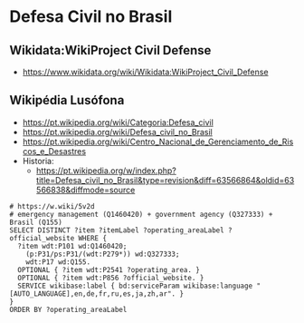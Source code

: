 # Defesa Civil no Brasil

## Wikidata:WikiProject Civil Defense
* https://www.wikidata.org/wiki/Wikidata:WikiProject_Civil_Defense


## Wikipédia Lusófona
- https://pt.wikipedia.org/wiki/Categoria:Defesa_civil
- https://pt.wikipedia.org/wiki/Defesa_civil_no_Brasil
- https://pt.wikipedia.org/wiki/Centro_Nacional_de_Gerenciamento_de_Riscos_e_Desastres
- Historia:
  -  https://pt.wikipedia.org/w/index.php?title=Defesa_civil_no_Brasil&type=revision&diff=63566864&oldid=63566838&diffmode=source


```sparql
# https://w.wiki/5v2d
# emergency management (Q1460420) + government agency (Q327333) + Brasil (Q155)
SELECT DISTINCT ?item ?itemLabel ?operating_areaLabel ?official_website WHERE {
  ?item wdt:P101 wd:Q1460420;
    (p:P31/ps:P31/(wdt:P279*)) wd:Q327333;
    wdt:P17 wd:Q155.
  OPTIONAL { ?item wdt:P2541 ?operating_area. }
  OPTIONAL { ?item wdt:P856 ?official_website. }
  SERVICE wikibase:label { bd:serviceParam wikibase:language "[AUTO_LANGUAGE],en,de,fr,ru,es,ja,zh,ar". }
}
ORDER BY ?operating_areaLabel
```